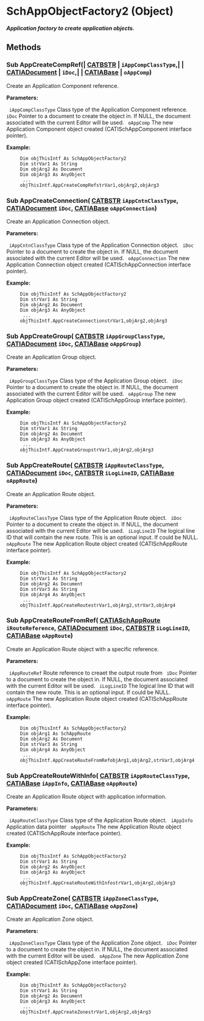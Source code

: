 # SchAppObjectFactory2 (Object)

**_Application factory to create application objects._**

## Methods

### Sub **AppCreateCompRef**(| [CATBSTR](../System/typedef_CATBSTR_8129.md) | `iAppCompClassType`,| | [CATIADocument](../InfInterfaces/interface_Document_14456.md) | `iDoc`,| | [CATIABase](../System/interface_AnyObject_17321.md) | `oAppComp`)

   Create an Application Component reference.

**Parameters:**

` iAppCompClassType`      Class type of the Application Component reference.
` iDoc`      Pointer to a document to create the object in. If NULL, the document associated with the current Editor will be used.
` oAppComp`      The new Application Component object created (CATISchAppComponent interface pointer).

**Example:**

```VBScript
     Dim objThisIntf As SchAppObjectFactory2
     Dim strVar1 As String
     Dim objArg2 As Document
     Dim objArg3 As AnyObject
      ...
     objThisIntf.AppCreateCompRefstrVar1,objArg2,objArg3

```

### Sub **AppCreateConnection**( [CATBSTR](../System/typedef_CATBSTR_8129.md)  `iAppCntnClassType`,  [CATIADocument](../InfInterfaces/interface_Document_14456.md)  `iDoc`,  [CATIABase](../System/interface_AnyObject_17321.md)  `oAppConnection`)

   Create an Application Connection object.

**Parameters:**

` iAppCntnClassType`      Class type of the Application Connection object.
` iDoc`      Pointer to a document to create the object in. If NULL, the document associated with the current Editor will be used.
` oAppConnection`      The new Application Connection object created (CATISchAppConnection interface pointer).

**Example:**

```VBScript
     Dim objThisIntf As SchAppObjectFactory2
     Dim strVar1 As String
     Dim objArg2 As Document
     Dim objArg3 As AnyObject
      ...
     objThisIntf.AppCreateConnectionstrVar1,objArg2,objArg3

```

### Sub **AppCreateGroup**( [CATBSTR](../System/typedef_CATBSTR_8129.md)  `iAppGroupClassType`,  [CATIADocument](../InfInterfaces/interface_Document_14456.md)  `iDoc`,  [CATIABase](../System/interface_AnyObject_17321.md)  `oAppGroup`)

   Create an Application Group object.

**Parameters:**

` iAppGroupClassType`      Class type of the Application Group object.
` iDoc`      Pointer to a document to create the object in. If NULL, the document associated with the current Editor will be used.
` oAppGroup`      The new Application Group object created (CATISchAppGroup interface pointer).

**Example:**

```VBScript
     Dim objThisIntf As SchAppObjectFactory2
     Dim strVar1 As String
     Dim objArg2 As Document
     Dim objArg3 As AnyObject
      ...
     objThisIntf.AppCreateGroupstrVar1,objArg2,objArg3

```

### Sub **AppCreateRoute**( [CATBSTR](../System/typedef_CATBSTR_8129.md)  `iAppRouteClassType`,  [CATIADocument](../InfInterfaces/interface_Document_14456.md)  `iDoc`,  [CATBSTR](../System/typedef_CATBSTR_8129.md)  `iLogLineID`,  [CATIABase](../System/interface_AnyObject_17321.md)  `oAppRoute`)

   Create an Application Route object.

**Parameters:**

` iAppRouteClassType`      Class type of the Application Route object.
` iDoc`      Pointer to a document to create the object in. If NULL, the document associated with the current Editor will be used.
` iLogLineID`      The logical line ID that will contain the new route. This is an optional input. If could be NULL.
` oAppRoute`      The new Application Route object created (CATISchAppRoute interface pointer).

**Example:**

```VBScript
     Dim objThisIntf As SchAppObjectFactory2
     Dim strVar1 As String
     Dim objArg2 As Document
     Dim strVar3 As String
     Dim objArg4 As AnyObject
      ...
     objThisIntf.AppCreateRoutestrVar1,objArg2,strVar3,objArg4

```

### Sub **AppCreateRouteFromRef**( [CATIASchAppRoute](../CATSchPlatformInterfaces/interface_SchAppRoute_25864.md)  `iRouteReference`,  [CATIADocument](../InfInterfaces/interface_Document_14456.md)  `iDoc`,  [CATBSTR](../System/typedef_CATBSTR_8129.md)  `iLogLineID`,  [CATIABase](../System/interface_AnyObject_17321.md)  `oAppRoute`)

   Create an Application Route object with a specific reference.

**Parameters:**

` iAppRouteRef`      Route reference to creaet the output route from
` iDoc`      Pointer to a document to create the object in. If NULL, the document associated with the current Editor will be used.
` iLogLineID`      The logical line ID that will contain the new route. This is an optional input. If could be NULL.
` oAppRoute`      The new Application Route object created (CATISchAppRoute interface pointer).

**Example:**

```VBScript
     Dim objThisIntf As SchAppObjectFactory2
     Dim objArg1 As SchAppRoute
     Dim objArg2 As Document
     Dim strVar3 As String
     Dim objArg4 As AnyObject
      ...
     objThisIntf.AppCreateRouteFromRefobjArg1,objArg2,strVar3,objArg4

```

### Sub **AppCreateRouteWithInfo**( [CATBSTR](../System/typedef_CATBSTR_8129.md)  `iAppRouteClassType`,  [CATIABase](../System/interface_AnyObject_17321.md)  `iAppInfo`,  [CATIABase](../System/interface_AnyObject_17321.md)  `oAppRoute`)

   Create an Application Route object with application information.

**Parameters:**

` iAppRouteClassType`      Class type of the Application Route object.
` iAppInfo`      Application data pointer
` oAppRoute`      The new Application Route object created (CATISchAppRoute interface pointer).

**Example:**

```VBScript
     Dim objThisIntf As SchAppObjectFactory2
     Dim strVar1 As String
     Dim objArg2 As AnyObject
     Dim objArg3 As AnyObject
      ...
     objThisIntf.AppCreateRouteWithInfostrVar1,objArg2,objArg3

```

### Sub **AppCreateZone**( [CATBSTR](../System/typedef_CATBSTR_8129.md)  `iAppZoneClassType`,  [CATIADocument](../InfInterfaces/interface_Document_14456.md)  `iDoc`,  [CATIABase](../System/interface_AnyObject_17321.md)  `oAppZone`)

   Create an Application Zone object.

**Parameters:**

` iAppZoneClassType`      Class type of the Application Zone object.
` iDoc`      Pointer to a document to create the object in. If NULL, the document associated with the current Editor will be used.
` oAppZone`      The new Application Zone object created (CATISchAppZone interface pointer).

**Example:**

```VBScript
     Dim objThisIntf As SchAppObjectFactory2
     Dim strVar1 As String
     Dim objArg2 As Document
     Dim objArg3 As AnyObject
      ...
     objThisIntf.AppCreateZonestrVar1,objArg2,objArg3

```